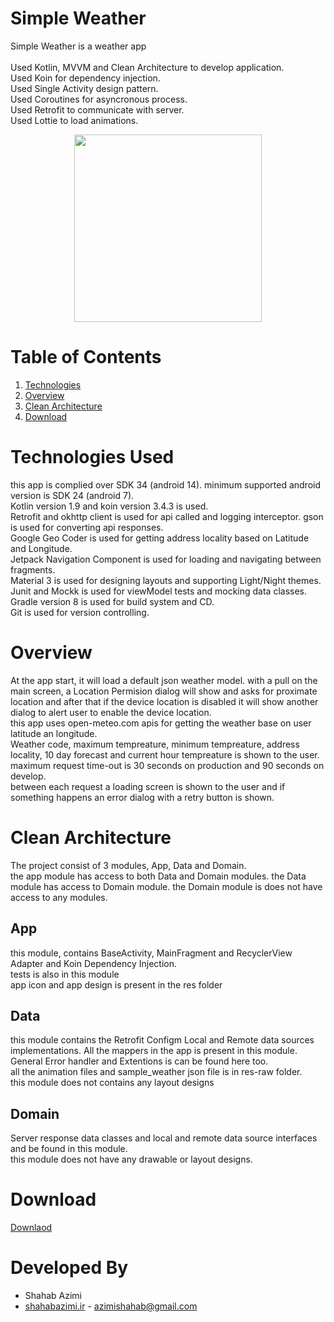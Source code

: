 # Simple Weather

Simple Weather is a weather app<br>
</br>Used Kotlin, MVVM and Clean Architecture to develop application.
</br>Used Koin for dependency injection.
</br>Used Single Activity design pattern.
</br>Used Coroutines for asyncronous process.
</br>Used Retrofit to communicate with server.
</br>Used Lottie to load animations.

<p align="center">
  <img src="Screenshot.png" width="300" />
</p>

# Table of Contents
1. [Technologies](https://github.com/ShahabGT/Weather#technologies)<br>
2. [Overview](https://github.com/ShahabGT/Weather#overview)<br>
3. [Clean Architecture](https://github.com/ShahabGT/Weather#clean-architecture)<br>
4. [Download](https://github.com/ShahabGT/Weather#download)<br>

# Technologies Used
this app is complied over SDK 34 (android 14). minimum supported android version is SDK 24 (android 7).
</br>Kotlin version 1.9 and koin version 3.4.3 is used.
</br>Retrofit and okhttp client is used for api called and logging interceptor. gson is used for converting api responses.
</br>Google Geo Coder is used for getting address locality based on Latitude and Longitude.
</br>Jetpack Navigation Component is used for loading and navigating between fragments.
</br>Material 3 is used for designing layouts and supporting Light/Night themes.
</br>Junit and Mockk is used for viewModel tests and mocking data classes.
</br>Gradle version 8 is used for build system and CD.
</br>Git is used for version controlling.

# Overview
At the app start, it will load a default json weather model. with a pull on the main screen, a Location Permision dialog will show and asks for proximate location and after that if the device location is disabled it will show another dialog to alert user to enable the device location.
</br>this app uses open-meteo.com apis for getting the weather base on user latitude an longitude.
</br>Weather code, maximum tempreature, minimum tempreature, address locality, 10 day forecast and current hour tempreature is shown to the user.
</br>maximum request time-out is 30 seconds on production and 90 seconds on develop.
</br>between each request a loading screen is shown to the user and if something happens an error dialog with a retry button is shown.

# Clean Architecture
The project consist of 3 modules, App, Data and Domain.
</br>the app module has access to both Data and Domain modules. the Data module has access to Domain module. the Domain module is does not have access to any modules.
## App
this module, contains BaseActivity, MainFragment and RecyclerView Adapter and Koin Dependency Injection.
</br>tests is also in this module
</br>app icon and app design is present in the res folder

## Data
this module contains the Retrofit Configm Local and Remote data sources implementations. All the mappers in the app is present in this module. General Error handler and Extentions is can be found here too.
</br>all the animation files and sample_weather json file is in res-raw folder.
</br>this module does not contains any layout designs

## Domain
Server response data classes and local and remote data source interfaces and be found in this module.
</br>this module does not have any drawable or layout designs.

# Download
[Downlaod](https://github.com/ShahabGT/Weather/blob/master/eliq_weather_v.1.0.0.apk)


# Developed By

* Shahab Azimi
 * [shahabazimi.ir](http://shahabazimi.ir) - <azimishahab@gmail.com>
